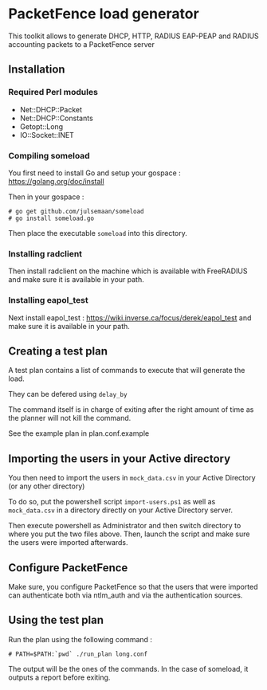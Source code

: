 # PacketFence load generator

This toolkit allows to generate DHCP, HTTP, RADIUS EAP-PEAP and RADIUS accounting packets to a PacketFence server

## Installation

### Required Perl modules
* Net::DHCP::Packet
* Net::DHCP::Constants
* Getopt::Long
* IO::Socket::INET

### Compiling someload

You first need to install Go and setup your gospace : https://golang.org/doc/install

Then in your gospace : 

```
# go get github.com/julsemaan/someload
# go install someload.go
```

Then place the executable `someload` into this directory.

### Installing radclient

Then install radclient on the machine which is available with FreeRADIUS and make sure it is available in your path.

### Installing eapol_test

Next install eapol_test : https://wiki.inverse.ca/focus/derek/eapol_test and make sure it is available in your path.

## Creating a test plan

A test plan contains a list of commands to execute that will generate the load.

They can be defered using `delay_by`

The command itself is in charge of exiting after the right amount of time as the planner will not kill the command.

See the example plan in plan.conf.example

## Importing the users in your Active directory

You then need to import the users in `mock_data.csv` in your Active Directory (or any other directory)

To do so, put the powershell script `import-users.ps1` as well as `mock_data.csv` in a directory directly on your Active Directory server.

Then execute powershell as Administrator and then switch directory to where you put the two files above.
Then, launch the script and make sure the users were imported afterwards.

## Configure PacketFence

Make sure, you configure PacketFence so that the users that were imported can authenticate both via ntlm_auth and via the authentication sources.

## Using the test plan

Run the plan using the following command : 

```
# PATH=$PATH:`pwd` ./run_plan long.conf 
```

The output will be the ones of the commands. In the case of someload, it outputs a report before exiting.

